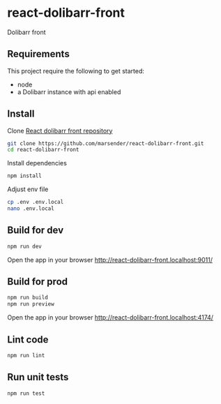 # react-dolibarr-front

Dolibarr front

## Requirements

This project require the following to get started:

- node
- a Dolibarr instance with api enabled

## Install

Clone [React dolibarr front repository](https://github.com/marsender/react-dolibarr-front)

```bash
git clone https://github.com/marsender/react-dolibarr-front.git
cd react-dolibarr-front
```

Install dependencies

```bash
npm install
```

Adjust env file

```bash
cp .env .env.local
nano .env.local
```

## Build for dev

```bash
npm run dev
```

Open the app in your browser http://react-dolibarr-front.localhost:9011/

## Build for prod

```bash
npm run build
npm run preview
```

Open the app in your browser http://react-dolibarr-front.localhost:4174/

## Lint code

```bash
npm run lint
```

## Run unit tests

```bash
npm run test
```
